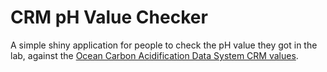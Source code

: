 # CRM pH Value Checker

A simple shiny application for people to check the pH value they got in the lab, against the [Ocean Carbon Acidification Data System CRM values](https://www.ncei.noaa.gov/access/ocean-carbon-acidification-data-system/oceans/Dickson_CRM/batches.html).
